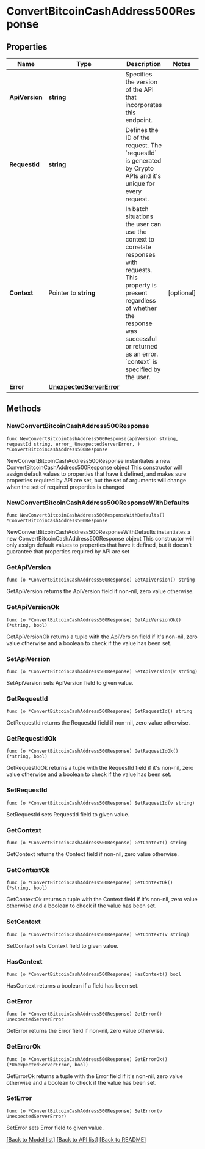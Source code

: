 # ConvertBitcoinCashAddress500Response

## Properties

Name | Type | Description | Notes
------------ | ------------- | ------------- | -------------
**ApiVersion** | **string** | Specifies the version of the API that incorporates this endpoint. | 
**RequestId** | **string** | Defines the ID of the request. The &#x60;requestId&#x60; is generated by Crypto APIs and it&#39;s unique for every request. | 
**Context** | Pointer to **string** | In batch situations the user can use the context to correlate responses with requests. This property is present regardless of whether the response was successful or returned as an error. &#x60;context&#x60; is specified by the user. | [optional] 
**Error** | [**UnexpectedServerError**](UnexpectedServerError.md) |  | 

## Methods

### NewConvertBitcoinCashAddress500Response

`func NewConvertBitcoinCashAddress500Response(apiVersion string, requestId string, error_ UnexpectedServerError, ) *ConvertBitcoinCashAddress500Response`

NewConvertBitcoinCashAddress500Response instantiates a new ConvertBitcoinCashAddress500Response object
This constructor will assign default values to properties that have it defined,
and makes sure properties required by API are set, but the set of arguments
will change when the set of required properties is changed

### NewConvertBitcoinCashAddress500ResponseWithDefaults

`func NewConvertBitcoinCashAddress500ResponseWithDefaults() *ConvertBitcoinCashAddress500Response`

NewConvertBitcoinCashAddress500ResponseWithDefaults instantiates a new ConvertBitcoinCashAddress500Response object
This constructor will only assign default values to properties that have it defined,
but it doesn't guarantee that properties required by API are set

### GetApiVersion

`func (o *ConvertBitcoinCashAddress500Response) GetApiVersion() string`

GetApiVersion returns the ApiVersion field if non-nil, zero value otherwise.

### GetApiVersionOk

`func (o *ConvertBitcoinCashAddress500Response) GetApiVersionOk() (*string, bool)`

GetApiVersionOk returns a tuple with the ApiVersion field if it's non-nil, zero value otherwise
and a boolean to check if the value has been set.

### SetApiVersion

`func (o *ConvertBitcoinCashAddress500Response) SetApiVersion(v string)`

SetApiVersion sets ApiVersion field to given value.


### GetRequestId

`func (o *ConvertBitcoinCashAddress500Response) GetRequestId() string`

GetRequestId returns the RequestId field if non-nil, zero value otherwise.

### GetRequestIdOk

`func (o *ConvertBitcoinCashAddress500Response) GetRequestIdOk() (*string, bool)`

GetRequestIdOk returns a tuple with the RequestId field if it's non-nil, zero value otherwise
and a boolean to check if the value has been set.

### SetRequestId

`func (o *ConvertBitcoinCashAddress500Response) SetRequestId(v string)`

SetRequestId sets RequestId field to given value.


### GetContext

`func (o *ConvertBitcoinCashAddress500Response) GetContext() string`

GetContext returns the Context field if non-nil, zero value otherwise.

### GetContextOk

`func (o *ConvertBitcoinCashAddress500Response) GetContextOk() (*string, bool)`

GetContextOk returns a tuple with the Context field if it's non-nil, zero value otherwise
and a boolean to check if the value has been set.

### SetContext

`func (o *ConvertBitcoinCashAddress500Response) SetContext(v string)`

SetContext sets Context field to given value.

### HasContext

`func (o *ConvertBitcoinCashAddress500Response) HasContext() bool`

HasContext returns a boolean if a field has been set.

### GetError

`func (o *ConvertBitcoinCashAddress500Response) GetError() UnexpectedServerError`

GetError returns the Error field if non-nil, zero value otherwise.

### GetErrorOk

`func (o *ConvertBitcoinCashAddress500Response) GetErrorOk() (*UnexpectedServerError, bool)`

GetErrorOk returns a tuple with the Error field if it's non-nil, zero value otherwise
and a boolean to check if the value has been set.

### SetError

`func (o *ConvertBitcoinCashAddress500Response) SetError(v UnexpectedServerError)`

SetError sets Error field to given value.



[[Back to Model list]](../README.md#documentation-for-models) [[Back to API list]](../README.md#documentation-for-api-endpoints) [[Back to README]](../README.md)


